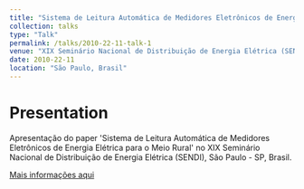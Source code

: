 ```yaml
---
title: "Sistema de Leitura Automática de Medidores Eletrônicos de Energia Elétrica para o Meio Rural"
collection: talks
type: "Talk"
permalink: /talks/2010-22-11-talk-1
venue: "XIX Seminário Nacional de Distribuição de Energia Elétrica (SENDI), São Paulo, Brasil"
date: 2010-22-11
location: "São Paulo, Brasil"
---
```


# Presentation

Apresentação do paper 'Sistema de Leitura Automática de Medidores Eletrônicos de Energia Elétrica para o Meio Rural' no XIX Seminário Nacional de Distribuição de Energia Elétrica (SENDI), São Paulo - SP, Brasil.

[Mais informações aqui](https://sendi.org.br/)
